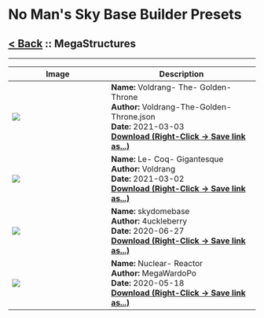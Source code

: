 # No Man's Sky Base Builder Presets  

## [< Back](https://charliebanks.github.io/nms-base-builder-presets/) :: MegaStructures

___


<table cellpadding="10">
<thead>
    <tr>
        <th>Image</th>
        <th>Description</th>
    </tr>
</thead>
<tbody>
    <tr>
            <td width="40%"><img src="https://raw.githubusercontent.com/charliebanks/nms-base-builder-presets/master/images/MegaStructures/Voldrang-The-Golden-Throne.jpg"></td>
            <td valign="top" width="60%"><b>Name:</b> Voldrang- The- Golden- Throne <br /> <b>Author:</b> Voldrang-The-Golden-Throne.json <br /><b>Date:</b> 2021-03-03 <br /> <b><a href="https://raw.githubusercontent.com/charliebanks/nms-base-builder-presets/master/MegaStructures/Voldrang-The-Golden-Throne.json">Download (Right-Click -> Save link as...)</a></b></td>
        </tr><tr>
            <td width="40%"><img src="https://raw.githubusercontent.com/charliebanks/nms-base-builder-presets/master/images/MegaStructures/Voldrang_Le-Coq-Gigantesque.jpg"></td>
            <td valign="top" width="60%"><b>Name:</b> Le- Coq- Gigantesque <br /> <b>Author:</b> Voldrang <br /><b>Date:</b> 2021-03-02 <br /> <b><a href="https://raw.githubusercontent.com/charliebanks/nms-base-builder-presets/master/MegaStructures/Voldrang_Le-Coq-Gigantesque.json">Download (Right-Click -> Save link as...)</a></b></td>
        </tr><tr>
            <td width="40%"><img src="https://raw.githubusercontent.com/charliebanks/nms-base-builder-presets/master/images/MegaStructures/4uckleberry_skydomebase.jpg"></td>
            <td valign="top" width="60%"><b>Name:</b> skydomebase <br /> <b>Author:</b> 4uckleberry <br /><b>Date:</b> 2020-06-27 <br /> <b><a href="https://raw.githubusercontent.com/charliebanks/nms-base-builder-presets/master/MegaStructures/4uckleberry_skydomebase.json">Download (Right-Click -> Save link as...)</a></b></td>
        </tr><tr>
            <td width="40%"><img src="https://raw.githubusercontent.com/charliebanks/nms-base-builder-presets/master/images/missing_thumbnail.jpg"></td>
            <td valign="top" width="60%"><b>Name:</b> Nuclear- Reactor <br /> <b>Author:</b> MegaWardoPo <br /><b>Date:</b> 2020-05-18 <br /> <b><a href="https://raw.githubusercontent.com/charliebanks/nms-base-builder-presets/master/MegaStructures/MegaWardoPo_Nuclear-Reactor.json">Download (Right-Click -> Save link as...)</a></b></td>
        </tr>
</tbody>
</table>
    